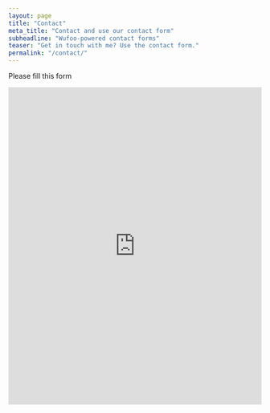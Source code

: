 ```yaml
---
layout: page
title: "Contact"
meta_title: "Contact and use our contact form"
subheadline: "Wufoo-powered contact forms"
teaser: "Get in touch with me? Use the contact form."
permalink: "/contact/"
---
```

Please fill this form

<iframe height="632" allowtransparency="true" frameborder="0" scrolling="no" style="width:100%;border:none" src="https://geedubey.wufoo.com/embed/z1wcc4r303d01y5/"><a href="https://geedubey.wufoo.com/forms/z1wcc4r303d01y5/">Fill out Patient Details!</a></iframe>


